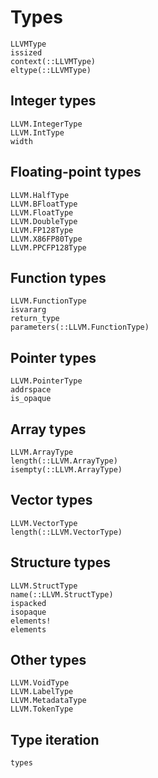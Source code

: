 # Types

```@docs
LLVMType
issized
context(::LLVMType)
eltype(::LLVMType)
```

## Integer types

```@docs
LLVM.IntegerType
LLVM.IntType
width
```

## Floating-point types

```@docs
LLVM.HalfType
LLVM.BFloatType
LLVM.FloatType
LLVM.DoubleType
LLVM.FP128Type
LLVM.X86FP80Type
LLVM.PPCFP128Type
```

## Function types

```@docs
LLVM.FunctionType
isvararg
return_type
parameters(::LLVM.FunctionType)
```

## Pointer types

```@docs
LLVM.PointerType
addrspace
is_opaque
```

## Array types

```@docs
LLVM.ArrayType
length(::LLVM.ArrayType)
isempty(::LLVM.ArrayType)
```

## Vector types

```@docs
LLVM.VectorType
length(::LLVM.VectorType)
```

## Structure types

```@docs
LLVM.StructType
name(::LLVM.StructType)
ispacked
isopaque
elements!
elements
```

## Other types

```@docs
LLVM.VoidType
LLVM.LabelType
LLVM.MetadataType
LLVM.TokenType
```

## Type iteration

```@docs
types
```

